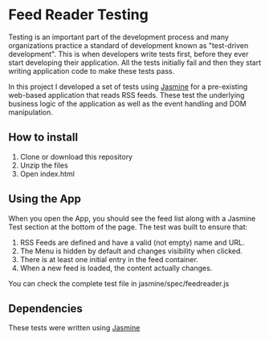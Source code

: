 # Feed Reader Testing

Testing is an important part of the development process and many organizations practice a standard of development known as "test-driven development". This is when developers write tests first, before they ever start developing their application. All the tests initially fail and then they start writing application code to make these tests pass.

In this project I developed a set of tests using [Jasmine](http://jasmine.github.io/) for a pre-existing web-based application that reads RSS feeds. These test the underlying business logic of the application as well as the event handling and DOM manipulation.

## How to install

1. Clone or download this repository
2. Unzip the files
3. Open index.html

## Using the App

When you open the App, you should see the feed list along with a Jasmine Test section at the bottom of the page. The test was built to ensure that:

1. RSS Feeds are defined and have a valid (not empty) name and URL.
2. The Menu is hidden by default and changes visibility when clicked.
3. There is at least one initial entry in the feed container.
4. When a new feed is loaded, the content actually changes.

You can check the complete test file in jasmine/spec/feedreader.js

## Dependencies

These tests were written using [Jasmine](http://jasmine.github.io/)